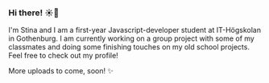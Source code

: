 ### Hi there! ☀️🍊

I'm Stina and I am a first-year Javascript-developer student at IT-Högskolan in Gothenburg.
I am currently working on a group project with some of my classmates and doing some finishing touches on my old school projects. 
Feel free to check out my profile!

More uploads to come, soon! ✨
 

<!--
**StinaNorqvist/StinaNorqvist** is a ✨ _special_ ✨ repository because its `README.md` (this file) appears on your GitHub profile.

Here are some ideas to get you started:

- 🔭 I’m currently working on ...
- 🌱 I’m currently learning ...
- 👯 I’m looking to collaborate on ...
- 🤔 I’m looking for help with ...
- 💬 Ask me about ...
- 📫 How to reach me: ...
- 😄 Pronouns: ...
- ⚡ Fun fact: ...
-->
